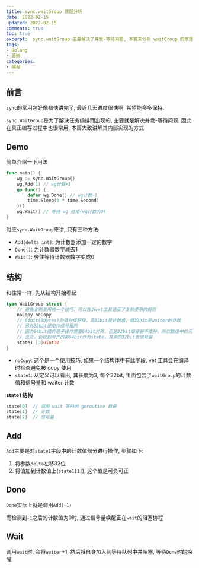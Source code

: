 ```yaml
---
title: sync.waitGroup 原理分析
date: 2022-02-15            
updated: 2022-02-15         
comments: true              
toc: true                   
excerpt:  sync.waitGroup 主要解决了并发-等待问题, 本篇来分析 waitGroup 的原理
tags:                       
- Golang
- 源码
categories:                 
- 编程
---
```


## 前言

`sync`的常用包好像都快讲完了, 最近几天进度很快啊, 希望能多多保持.

`sync.WaitGroup`是为了解决任务编排而出现的, 主要就是解决并发-等待问题, 因此在真正编写过程中也很常用, 本篇大致讲解其内部实现的方式

## Demo

简单介绍一下用法

``` go
func main() {
	wg := sync.WaitGroup{}
	wg.Add(1) // wg计数+1
	go func() {
		defer wg.Done() // wg计数-1
		time.Sleep(3 * time.Second)
	}()
	wg.Wait() // 等待 wg 结束(wg计数为0)
}
```

对应`sync.WaitGroup`来讲, 只有三种方法: 

- `Add(delta int)`: 为计数器添加一定的数字
- `Done()`: 为计数器数字减去1
- `Wait()`: 夯住等待计数器数字变成0

## 结构

和往常一样, 先从结构开始看起

``` go
type WaitGroup struct {
    // 避免复制使用的一个技巧，可以告诉vet工具违反了复制使用的规则
    noCopy noCopy
    // 64bit(8bytes)的值分成两段，高32bit是计数值，低32bit是waiter的计数
    // 另外32bit是用作信号量的
    // 因为64bit值的原子操作需要64bit对齐，但是32bit编译器不支持，所以数组中的元素在不同的架构中不一样，具体处理看下面的方法
    // 总之，会找到对齐的那64bit作为state，其余的32bit做信号量
    state1 [3]uint32
}
```

- `noCopy`: 这个是一个使用技巧, 如果一个结构体中有此字段, vet 工具会在编译时检查避免被 copy 使用
- `state1`: 从定义可以看出, 其长度为3, 每个32bit, 里面包含了`waitGroup`的计数值和信号量和 waiter 计数

**state1 结构**

``` go
state[0]  // 调用 wait 等待的 goroutine 数量
state[1]  // 计数
state[2]  // 信号量
```

## Add

`Add`主要是对`state1`字段中的计数值部分进行操作, 步骤如下:

1. 将参数`delta`左移32位
2. 将值加到计数值上(`state1[1]`), 这个值是可负可正

## Done

`Done`实际上就是调用`Add(-1)`

而检测到`-1`之后的计数值为0时, 通过信号量唤醒正在`wait`的阻塞协程

## Wait

调用`wait`时, 会将`waiter`+1, 然后将自身加入到等待队列中并阻塞, 等待`Done`时的唤醒















